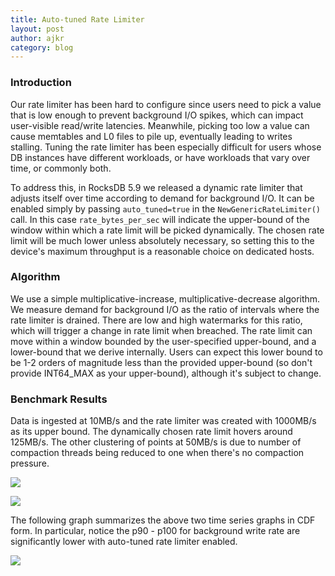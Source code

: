 ```yaml
---
title: Auto-tuned Rate Limiter
layout: post
author: ajkr
category: blog
---
```


### Introduction

Our rate limiter has been hard to configure since users need to pick a value that is low enough to prevent background I/O spikes, which can impact user-visible read/write latencies. Meanwhile, picking too low a value can cause memtables and L0 files to pile up, eventually leading to writes stalling. Tuning the rate limiter has been especially difficult for users whose DB instances have different workloads, or have workloads that vary over time, or commonly both.

To address this, in RocksDB 5.9 we released a dynamic rate limiter that adjusts itself over time according to demand for background I/O. It can be enabled simply by passing `auto_tuned=true` in the `NewGenericRateLimiter()` call. In this case `rate_bytes_per_sec` will indicate the upper-bound of the window within which a rate limit will be picked dynamically. The chosen rate limit will be much lower unless absolutely necessary, so setting this to the device's maximum throughput is a reasonable choice on dedicated hosts.

### Algorithm

We use a simple multiplicative-increase, multiplicative-decrease algorithm. We measure demand for background I/O as the ratio of intervals where the rate limiter is drained. There are low and high watermarks for this ratio, which will trigger a change in rate limit when breached. The rate limit can move within a window bounded by the user-specified upper-bound, and a lower-bound that we derive internally. Users can expect this lower bound to be 1-2 orders of magnitude less than the provided upper-bound (so don't provide INT64_MAX as your upper-bound), although it's subject to change.

### Benchmark Results

Data is ingested at 10MB/s and the rate limiter was created with 1000MB/s as its upper bound. The dynamically chosen rate limit hovers around 125MB/s. The other clustering of points at 50MB/s is due to number of compaction threads being reduced to one when there's no compaction pressure. 

![](/static/images/rate-limiter/write-KBps-series.png)

![](/static/images/rate-limiter/auto-tuned-write-KBps-series.png)

The following graph summarizes the above two time series graphs in CDF form. In particular, notice the p90 - p100 for background write rate are significantly lower with auto-tuned rate limiter enabled.

![](/static/images/rate-limiter/write-KBps-cdf.png)
